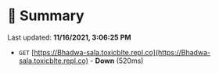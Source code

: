 # 📖 Summary
Last updated: **11/16/2021, 3:06:25 PM**

- `GET` [https://Bhadwa-sala.toxicblte.repl.co](https://Bhadwa-sala.toxicblte.repl.co) - **Down** (520ms)
